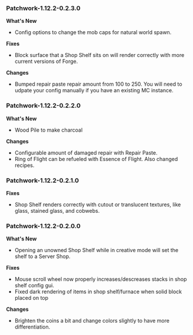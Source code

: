 ### Patchwork-1.12.2-0.2.3.0
**What's New**
* Config options to change the mob caps for natural world spawn.

**Fixes**
* Block surface that a Shop Shelf sits on will render correctly with more current versions of Forge.

**Changes**
* Bumped repair paste repair amount from 100 to 250.  You will need to udpate your config manually if you have an existing MC instance.

### Patchwork-1.12.2-0.2.2.0
**What's New**
* Wood Pile to make charcoal

**Changes**
* Configurable amount of damaged repair with Repair Paste.
* Ring of Flight can be refueled with Essence of Flight.  Also changed recipes.

### Patchwork-1.12.2-0.2.1.0
**Fixes**
* Shop Shelf renders correctly with cutout or translucent textures, like glass, stained glass, and cobwebs.

### Patchwork-1.12.2-0.2.0.0
**What's New**
* Opening an unowned Shop Shelf while in creative mode will set the shelf to a Server Shop.

**Fixes**
* Mouse scroll wheel now properly increases/descreases stacks in shop shelf config gui.
* Fixed dark rendering of items in shop shelf/furnace when solid block placed on top

**Changes**
* Brighten the coins a bit and change colors slightly to have more differentiation.